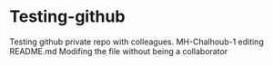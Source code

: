 # Testing-github
Testing github private repo with colleagues.
MH-Chalhoub-1 editing README.md
Modifing the file without being a collaborator
